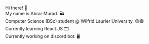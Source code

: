 Hi there! 🚀 </br>
My name is Abrar Murad. 🏜️ </br>
Computer Science (BSc) student @ Wilfrid Laurier University. 🟡🟣 </br>
Currently learning React.JS 🗂️ </br>
Currently working on discord bot. 🖥️ </br>


<!--
**abrarmurad416/abrarmurad416** is a ✨ _special_ ✨ repository because its `README.md` (this file) appears on your GitHub profile.

Here are some ideas to get you started:

- 🔭 I’m currently working on ...
- 🌱 I’m currently learning ...
- 👯 I’m looking to collaborate on ...
- 🤔 I’m looking for help with ...
- 💬 Ask me about ...
- 📫 How to reach me: ...
- 😄 Pronouns: ...
- ⚡ Fun fact: ...
-->
